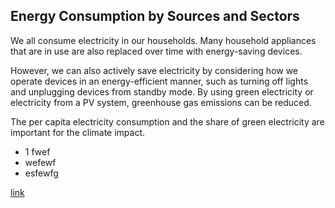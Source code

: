 ## Energy Consumption by Sources and Sectors

We all consume electricity in our households. Many household appliances that are in use are also replaced over time with energy-saving devices. 

However, we can also actively save electricity by considering how we operate devices in an energy-efficient manner, such as turning off lights and unplugging devices from standby mode. By using green electricity or electricity from a PV system, greenhouse gas emissions can be reduced. 

The per capita electricity consumption and the share of green electricity are important for the climate impact.

  * 1 fwef
  * wefewf
  * esfewfg

  

[link](fkneofnwefo)

